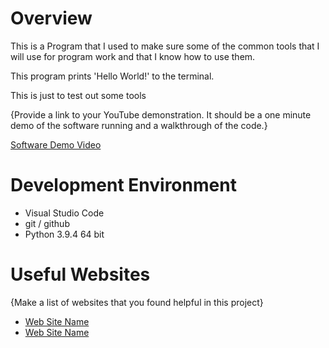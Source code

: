 # Overview

This is a Program that I used to make sure some of the common tools that I will use for program work and that I know how to use them. 

This program prints 'Hello World!' to the terminal.

This is just to test out some tools

{Provide a link to your YouTube demonstration.  It should be a one minute demo of the software running and a walkthrough of the code.}

[Software Demo Video](http://youtube.link.goes.here)

# Development Environment

* Visual Studio Code
* git / github
* Python 3.9.4 64 bit


# Useful Websites

{Make a list of websites that you found helpful in this project}
* [Web Site Name](http://url.link.goes.here)
* [Web Site Name](http://url.link.goes.here)